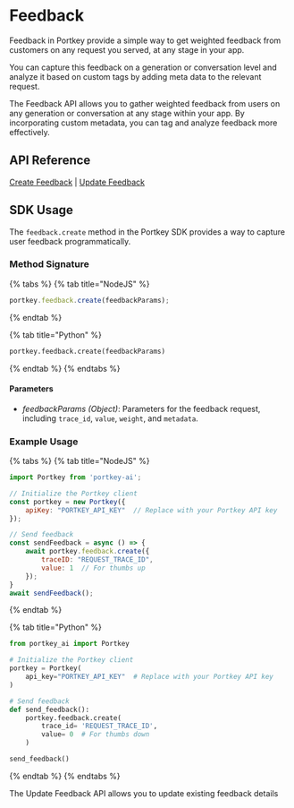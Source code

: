 # Feedback

Feedback in Portkey provide a simple way to get weighted feedback from customers on any request you served, at any stage in your app.

You can capture this feedback on a generation or conversation level and analyze it based on custom tags by adding meta data to the relevant request.

The Feedback API allows you to gather weighted feedback from users on any generation or conversation at any stage within your app. By incorporating custom metadata, you can tag and analyze feedback more effectively.

## API Reference

[Create Feedback](create-feedback.md) | [Update Feedback](update-feedback.md)

## SDK Usage

The `feedback.create` method in the Portkey SDK provides a way to capture user feedback programmatically.

### Method Signature

{% tabs %}
{% tab title="NodeJS" %}
```js
portkey.feedback.create(feedbackParams);
```
{% endtab %}

{% tab title="Python" %}
```py
portkey.feedback.create(feedbackParams)
```
{% endtab %}
{% endtabs %}

#### Parameters

* _feedbackParams (Object)_: Parameters for the feedback request, including `trace_id`, `value`, `weight`, and `metadata`.

### Example Usage

{% tabs %}
{% tab title="NodeJS" %}
```javascript
import Portkey from 'portkey-ai';

// Initialize the Portkey client
const portkey = new Portkey({
    apiKey: "PORTKEY_API_KEY"  // Replace with your Portkey API key
});

// Send feedback
const sendFeedback = async () => {
    await portkey.feedback.create({
        traceID: "REQUEST_TRACE_ID",
        value: 1  // For thumbs up
    });
}
await sendFeedback();
```
{% endtab %}

{% tab title="Python" %}
```python
from portkey_ai import Portkey

# Initialize the Portkey client
portkey = Portkey(
    api_key="PORTKEY_API_KEY"  # Replace with your Portkey API key
)

# Send feedback
def send_feedback():
    portkey.feedback.create(
        trace_id= 'REQUEST_TRACE_ID',
        value= 0  # For thumbs down
    )

send_feedback()
```
{% endtab %}
{% endtabs %}

The Update Feedback API allows you to update existing feedback details
